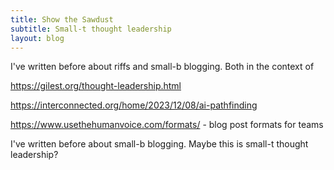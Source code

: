 ```yaml
---
title: Show the Sawdust
subtitle: Small-t thought leadership
layout: blog
---
```


I've written before about riffs and small-b blogging. Both in the context of 

https://gilest.org/thought-leadership.html

https://interconnected.org/home/2023/12/08/ai-pathfinding


https://www.usethehumanvoice.com/formats/ - blog post formats for teams

I've written before about small-b blogging. Maybe this is small-t thought leadership?